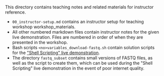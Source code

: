 This directory contains teaching notes and related materials for instructor reference.

* `00_instructor-setup.md` contains an instructor setup for teaching workshop workshop_materials.
* All other numbered markdown files contain instructor notes for the given live demonstration.
Files are numbered in order of when they are presented in the workshop.
* Bash scripts `<no>variables_download-fastq.sh` contain solution scripts for the ["Shell Scripting" live demonstration](02_shell-scripting.md).
* The directory `fastq_subset` contains small versions of FASTQ files, as well as the script to create them, which can be used during the "Shell Scripting" live demonstration in the event of poor internet quality.

